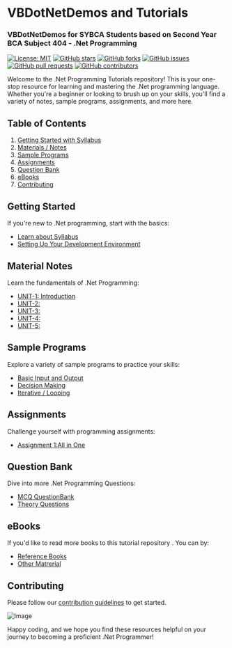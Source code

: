 # VBDotNetDemos and Tutorials 
### VBDotNetDemos for SYBCA Students based on Second Year BCA Subject 404 - .Net Programming

[![License: MIT](https://img.shields.io/badge/License-MIT-blue.svg)](LICENSE)
[![GitHub stars](https://img.shields.io/github/stars/sbccas/VBDotNetDemos.svg)](https://github.com/sbccas/VBDotNetDemos/stargazers)
[![GitHub forks](https://img.shields.io/github/forks/sbccas/VBDotNetDemos.svg)](https://github.com/sbccas/VBDotNetDemos/network)
[![GitHub issues](https://img.shields.io/github/issues/sbccas/VBDotNetDemos.svg)](https://github.com/sbccas/VBDotNetDemos/issues)
[![GitHub pull requests](https://img.shields.io/github/issues-pr/sbccas/VBDotNetDemos.svg)](https://github.com/sbccas/VBDotNetDemos/pulls)
[![GitHub contributors](https://img.shields.io/github/contributors/sbccas/VBDotNetDemos.svg)](https://github.com/sbccas/VBDotNetDemos/graphs/contributors)

Welcome to the .Net Programming Tutorials repository! This is your one-stop resource for learning and mastering the .Net programming language. Whether you're a beginner or looking to brush up on your skills, you'll find a variety of notes, sample programs, assignments, and more here.

## Table of Contents

1. [Getting Started with Syllabus](#getting-started)
2. [Materials / Notes](#material-notes)
3. [Sample Programs](#sample-programs)
4. [Assignments](#assignments)
5. [Question Bank](#question-bank)
6. [eBooks](#ebooks)
7. [Contributing](#contributing)

## Getting Started

If you're new to .Net programming, start with the basics:

- [Learn about Syllabus](1_Syllabus/Syllabus_2020-21.pdf)
- [Setting Up Your Development Environment](1_Syllabus/setup.md)


## Material Notes

Learn the fundamentals of .Net Programming:

- [UNIT-1: Introduction](2_Notes/Unit_1.pdf)
- [UNIT-2: ](2_Notes/Unit_2.pdf)
- [UNIT-3: ](2_Notes/Unit_3.pdf)
- [UNIT-4: ](2_Notes/Unit_4.pdf)
- [UNIT-5: ](2_Notes/Unit_5.pdf)

## Sample Programs

Explore a variety of sample programs to practice your skills:

- [Basic Input and Output](3_Programs/)
- [Decision Making](3_Programs/)
- [Iterative / Looping ](3_Programs/)


## Assignments

Challenge yourself with programming assignments:

- [Assignment 1:All in One](4_Assignments/Assignment_Sheet.pdf)


## Question Bank

Dive into more .Net Programming Questions:

- [MCQ QuestionBank](5_QuestionBank/All_Units_MCQs.pdf)
- [Theory Questions](5_QuestionBank/All_Units_MCQs.pdf)

## eBooks

If you'd like to read more books to this tutorial repository . You can by:

- [Reference Books](6_eBooks/)
- [Other Matrerial](6_eBooks/)

## Contributing
Please follow our [contribution guidelines](README.md) to get started.

<img src="https://github.com/sbccas/VBDotNetDemos/assets/115479871/db8a94c1-51da-4973-86df-4054184e1191" alt="Image" width="Auto" height="Auto">

Happy coding, and we hope you find these resources helpful on your journey to becoming a proficient .Net Programmer!

